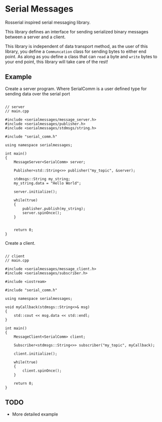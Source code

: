 # Serial Messages

Rosserial inspired serial messaging library.

This library defines an interface for sending serialized binary messages between a server and a client.

This library is independent of data transport method, as the user of this library, you define a `Communcation` class for sending bytes to either end point. As along as you define a class that can `read` a byte and `write` bytes to your end point, this library will take care of the rest!


Example
-------

Create a server program. Where SerialComm is a user defined type for sending data over the serial port

~~~~~~~~~~~~~~~~~~~~~~~~~~~~~~~~~~~~~~~~~~~~~{.cpp}

// server
// main.cpp

#include <serialmessages/message_server.h>
#include <serialmessages/publisher.h>
#include <serialmessages/stdmsgs/string.h>

#include "serial_comm.h"

using namespace serialmessages;

int main()
{
	MessageServer<SerialComm> server;

	Publisher<std::String<>> publisher("my_topic", &server);

	stdmsgs::String my_string;
	my_string.data = "Hello World";

	server.initialize();

	while(true)
	{
		publisher.publish(my_string);
		server.spinOnce();
	}


	return 0;
}

~~~~~~~~~~~~~~~~~~~~~~~~~~~~~~~~~~~~~~~~~~~~~

Create a client.

~~~~~~~~~~~~~~~~~~~~~~~~~~~~~~~~~~~~~~~~~~~~~{.cpp}

// client
// main.cpp

#include <serialmessages/message_client.h>
#include <serialmessages/subscriber.h>

#include <iostream>

#include "serial_comm.h"

using namespace serialmessages;

void myCallback(stdmsgs::String<>& msg)
{
	std::cout << msg.data << std::endl;
}

int main()
{
	MessageClient<SerialComm> client;
	
	Subscriber<stdmsgs::String<>> subscriber("my_topic", myCallback);

	client.initialize();

	while(true)
	{
		client.spinOnce();
	}

	return 0;
}

~~~~~~~~~~~~~~~~~~~~~~~~~~~~~~~~~~~~~~~~~~~~~

TODO
----

* More detailed example
